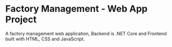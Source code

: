 # Factory Management - Web App Project

A factory management web application, Backend is .NET Core and Frontend built with HTML, CSS and JavaScript.


